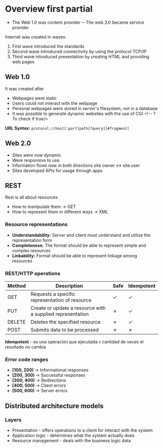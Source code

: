 # Overview first partial

- The Web 1.0 was content provider ─ The web 2.0 became service provider

Internet was created in waves:
1. First wave introduced the standards
2. Second wave introduced connectivity by using the protocol TCP/IP
3. Third wave introduced presentation by creating HTML and providing web pages

## Web 1.0

It was created after
- Webpages were static
- Users could not interact with the webpage
- Personal webpages were stored in server's filesystem, not in a database
- It was possible to generate dynamic websites with the use of CGI <!-- ? To check if true/>

**URL Syntax:** `protocol://host[:port]path[?query][#fragment]`

## Web 2.0
- Sites were now dynamic
- Were responsive to use
- Information flows now in both directions site owner <-> site user
- Sites developed APIs for usage through apps

## REST

Rest is all about resources
- How to manipulate them -> GET
- How to represent them in different ways -> XML

### Resource representations

- **Understandability:** Server and client must understand and utilize the representation form
- **Completeness:** The format should be able to represent simple and complex resources
- **Linkability:** Format should be able to represent linkage among resources

### REST/HTTP operations

| Method | Description                                                | Safe | Idempotent |
| ------ | ---------------------------------------------------------- | ---- | ---------- |
| GET    | Requests a specific representation of resource             | ✓    | ✓          |
| PUT    | Create or update a resource with a supplied representation | ✗    | ✓          |
| DELETE | Deletes the specified resource                             | ✗    | ✓          |
| POST   | Submits data to be processed                               | ✗    | ✗          |

**Idempotent** - es una operación que ejecutada `n` cantidad de veces el resultado no cambia

### Error code ranges

- **[100, 200)** -> Informational responses
- **[200, 300)** -> Successful responses
- **[300, 400)** -> Redirections
- **[400, 500)** -> Client errors
- **[500, 600)** -> Server errors

## Distributed architecture models

### Layers

- Presentation - offers operations to a client for interact with the system
- Application logic - determines what the system actually does
- Resource management - deals with the business logic data

